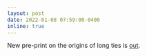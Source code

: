 ```yaml
---
layout: post
date: 2022-01-08 07:59:00-0400
inline: true
---
```


New pre-print on the origins of long ties is [out](https://osf.io/preprints/socarxiv/g2nkq/).

